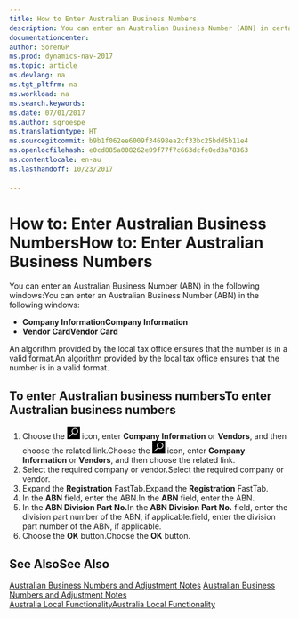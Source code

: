 ```yaml
---
title: How to Enter Australian Business Numbers
description: You can enter an Australian Business Number (ABN) in certain windows.
documentationcenter: 
author: SorenGP
ms.prod: dynamics-nav-2017
ms.topic: article
ms.devlang: na
ms.tgt_pltfrm: na
ms.workload: na
ms.search.keywords: 
ms.date: 07/01/2017
ms.author: sgroespe
ms.translationtype: HT
ms.sourcegitcommit: b9b1f062ee6009f34698ea2cf33bc25bdd5b11e4
ms.openlocfilehash: e0cd885a008262e09f77f7c663dcfe0ed3a78363
ms.contentlocale: en-au
ms.lasthandoff: 10/23/2017

---
```

# <a name="how-to-enter-australian-business-numbers"></a><span data-ttu-id="b0908-103">How to: Enter Australian Business Numbers</span><span class="sxs-lookup"><span data-stu-id="b0908-103">How to: Enter Australian Business Numbers</span></span>
<span data-ttu-id="b0908-104">You can enter an Australian Business Number (ABN) in the following windows:</span><span class="sxs-lookup"><span data-stu-id="b0908-104">You can enter an Australian Business Number (ABN) in the following windows:</span></span>  

- <span data-ttu-id="b0908-105">**Company Information**</span><span class="sxs-lookup"><span data-stu-id="b0908-105">**Company Information**</span></span>  
- <span data-ttu-id="b0908-106">**Vendor Card**</span><span class="sxs-lookup"><span data-stu-id="b0908-106">**Vendor Card**</span></span>  

<span data-ttu-id="b0908-107">An algorithm provided by the local tax office ensures that the number is in a valid format.</span><span class="sxs-lookup"><span data-stu-id="b0908-107">An algorithm provided by the local tax office ensures that the number is in a valid format.</span></span>  

## <a name="to-enter-australian-business-numbers"></a><span data-ttu-id="b0908-108">To enter Australian business numbers</span><span class="sxs-lookup"><span data-stu-id="b0908-108">To enter Australian business numbers</span></span>  

1.  <span data-ttu-id="b0908-109">Choose the ![Search for Page or Report](../../media/ui-search/search_small.png "Search for Page or Report icon") icon, enter **Company Information** or **Vendors**, and then choose the related link.</span><span class="sxs-lookup"><span data-stu-id="b0908-109">Choose the ![Search for Page or Report](../../media/ui-search/search_small.png "Search for Page or Report icon") icon, enter **Company Information** or **Vendors**, and then choose the related link.</span></span>  
2.  <span data-ttu-id="b0908-110">Select the required company or vendor.</span><span class="sxs-lookup"><span data-stu-id="b0908-110">Select the required company or vendor.</span></span>  
3.  <span data-ttu-id="b0908-111">Expand the **Registration** FastTab.</span><span class="sxs-lookup"><span data-stu-id="b0908-111">Expand the **Registration** FastTab.</span></span>  
4.  <span data-ttu-id="b0908-112">In the **ABN** field, enter the ABN.</span><span class="sxs-lookup"><span data-stu-id="b0908-112">In the **ABN** field, enter the ABN.</span></span>  
5.  <span data-ttu-id="b0908-113">In the **ABN Division Part No.**</span><span class="sxs-lookup"><span data-stu-id="b0908-113">In the **ABN Division Part No.**</span></span> <span data-ttu-id="b0908-114">field, enter the division part number of the ABN, if applicable.</span><span class="sxs-lookup"><span data-stu-id="b0908-114">field, enter the division part number of the ABN, if applicable.</span></span>  
6.  <span data-ttu-id="b0908-115">Choose the **OK** button.</span><span class="sxs-lookup"><span data-stu-id="b0908-115">Choose the **OK** button.</span></span>  

## <a name="see-also"></a><span data-ttu-id="b0908-116">See Also</span><span class="sxs-lookup"><span data-stu-id="b0908-116">See Also</span></span>  
 <span data-ttu-id="b0908-117">[Australian Business Numbers and Adjustment Notes](australian-business-numbers-and-adjustment-notes.md) </span><span class="sxs-lookup"><span data-stu-id="b0908-117">[Australian Business Numbers and Adjustment Notes](australian-business-numbers-and-adjustment-notes.md) </span></span>  
 [<span data-ttu-id="b0908-118">Australia Local Functionality</span><span class="sxs-lookup"><span data-stu-id="b0908-118">Australia Local Functionality</span></span>](australia-local-functionality.md)

